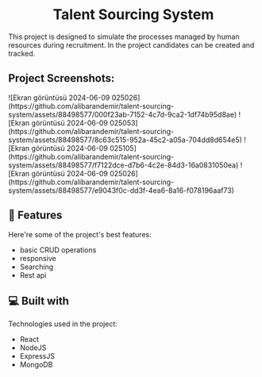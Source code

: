 <h1 align="center" id="title">Talent Sourcing System</h1>

<p id="description">This project is designed to simulate the processes managed by human resources during recruitment. In the project candidates can be created and tracked.</p>

<h2>Project Screenshots:</h2>
![Ekran görüntüsü 2024-06-09 025026](https://github.com/alibarandemir/talent-sourcing-system/assets/88498577/000f23ab-7152-4c7d-9ca2-1df74b95d8ae)
![Ekran görüntüsü 2024-06-09 025053](https://github.com/alibarandemir/talent-sourcing-system/assets/88498577/8c63c515-952a-45c2-a05a-704dd8d654e5)
![Ekran görüntüsü 2024-06-09 025105](https://github.com/alibarandemir/talent-sourcing-system/assets/88498577/f7122dce-d7b6-4c2e-84d3-16a0831050ea)
![Ekran görüntüsü 2024-06-09 025026](https://github.com/alibarandemir/talent-sourcing-system/assets/88498577/e9043f0c-dd3f-4ea6-8a16-f078196aaf73)


<h2>🧐 Features</h2>

Here're some of the project's best features:

*   basic CRUD operations
*   responsive
*   Searching
*   Rest api

  
  
<h2>💻 Built with</h2>

Technologies used in the project:

*   React
*   NodeJS
*   ExpressJS
*   MongoDB

